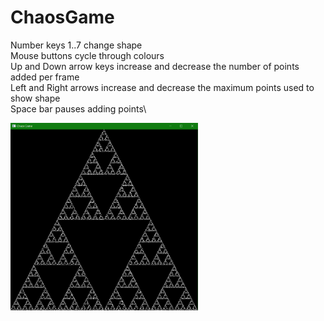 # ChaosGame
Number keys 1..7 change shape\
Mouse buttons cycle through colours\
Up and Down arrow keys increase and decrease the number of points added per frame\
Left and Right arrows increase and decrease the maximum points used to show shape\
Space bar pauses adding points\

<img src="https://github.com/MattR2718/ChaosGame/blob/main/images/SierpinskiWhite.PNG" width="300" height="300">
